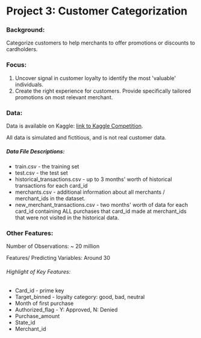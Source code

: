 # Project 3: Customer Categorization

### Background: 
Categorize customers to help merchants to offer promotions or discounts to cardholders. 

### Focus:
1. Uncover signal in customer loyalty to identify the most 'valuable' individuals. 
2. Create the right experience for customers. Provide specifically tailored promotions on most relevant merchant.

### Data:

Data is available on Kaggle: [link to Kaggle Competition](https://www.kaggle.com/c/elo-merchant-category-recommendation/data).

All data is simulated and fictitious, and is not real customer data. 

##### Data File Descriptions: 

* train.csv - the training set
* test.csv - the test set
* historical_transactions.csv - up to 3 months' worth of historical transactions for each card_id
* merchants.csv - additional information about all merchants / merchant_ids in the dataset.
* new_merchant_transactions.csv - two months' worth of data for each card_id containing ALL purchases that card_id made at merchant_ids that were not visited in the historical data.

### Other Features: 
Number of Observations: ~ 20 million

Features/ Predicting Variables: Around 30

###### Highlight of Key Features:
 
* Card_id - prime key
* Target_binned - loyalty category: good, bad, neutral
* Month of first purchase
* Authorized_flag - Y: Approved, N: Denied
* Purchase_amount
* State_id
* Merchant_id
